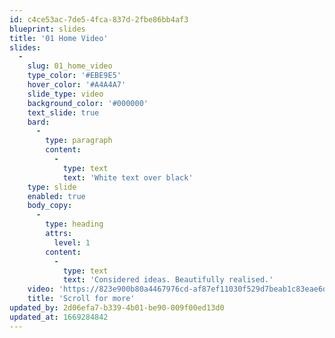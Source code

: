 ```yaml
---
id: c4ce53ac-7de5-4fca-837d-2fbe86bb4af3
blueprint: slides
title: '01 Home Video'
slides:
  -
    slug: 01_home_video
    type_color: '#EBE9E5'
    hover_color: '#A4A4A7'
    slide_type: video
    background_color: '#000000'
    text_slide: true
    bard:
      -
        type: paragraph
        content:
          -
            type: text
            text: 'White text over black'
    type: slide
    enabled: true
    body_copy:
      -
        type: heading
        attrs:
          level: 1
        content:
          -
            type: text
            text: 'Considered ideas. Beautifully realised.'
    video: 'https://823e900b80a4467976cd-af87ef11030f529d7beab1c83eae6d62.ssl.cf3.rackcdn.com/Home/Home%20Video%206.mp4'
    title: 'Scroll for more'
updated_by: 2d06efa7-b339-4b01-be90-009f00ed13d0
updated_at: 1669284842
---
```

